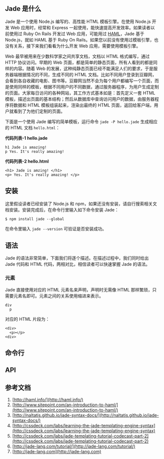 ## Jade 是什么

Jade 是一个使用 Node.js 编写的、高性能 HTML 模板引擎。在使用 Node.js 开发 Web 应用时，经常和 Express 一起使用，能快速提高开发效率。如果读者以前使用过 Ruby On Rails 开发过 Web 应用，可能用过 [HAML](http://haml.info/)，Jade 基于 Node.js，就如 HAML 基于 Ruby On Rails。如果您以前没有使用过模板引擎，也没有关系，接下来我们看看为什么开发 Web 应用，需要使用模板引擎。

Web 最早被用来在少数科学家之间共享文档，文档以 HTML 格式编写，通过 HTTP 协议访问。早期的 Web 页面，都是简单的静态页面，所有人看到的都是同样的内容。随着 Web 的发展，这种纯静态页面已经不能满足人们的要求，于是服务器端根据情况的不同，生成不同的 HTML 文档。比如不同用户登录到豆瓣网，会看到各自收藏的电影、图书等。豆瓣网当然不会为每个用户都编写一个页面，而是使用同样的模板，根据不同用户的不同数据，通过服务器程序，为用户生成定制的页面。大家每日访问的各种网站，其工作方式基本如是：首先定义一套 HTML 模板，描述出页面的基本结构；然后从数据库中查询访问用户的数据，由服务器程序将数据和 HTML 模板组装起来，渲染出最终的 HTML 页面，返回给客户端，用户就看到了为他们定制的页面。

下面是一个使用 Jade 编写的简单模板，运行命令 `jade -P hello.jade` 生成相应的 HTML 文档 `hello.html`：

**代码列表-1 hello.jade**  

```
h1 Jade is amazing!
p Yes. It's really amazing!
``` 
**代码列表-2 hello.html** 

```
<h1> Jade is amzing! </h1>
<p> Yes. It's really amazing! </p>

```

## 安装

这里假设读者已经安装了 Node.js 和 npm，如果还没有安装，请自行搜索相关文档安装。安装完成后，在命令行里输入如下命令安装 Jade：

```
$ npm install jade --global
```

在命令里输入 `jade --version` 可验证是否安装成功。

## 语法

Jade 的语法非常简单，下面我们将逐个描述。在描述过程中，我们同时给出 Jade 代码和 HTML 代码，两相对比，相信读者可以快速掌握 Jade 的语法。

### 元素

Jade 直接使用对应的 HTML 元素名来声明，声明时无需像 HTML 那样繁琐，只需要元素名即可。元素之间的关系使用缩进来表示。

```
div
  p
```

对应的 HTML 片段为：

```
<div>
  <p></p>
<div>
```



## 命令行

## API


## 参考文档

1. [http://haml.info/](http://haml.info/)
2. [http://www.sitepoint.com/an-introduction-to-haml/](http://www.sitepoint.com/an-introduction-to-haml/)
3. [http://naltatis.github.io/jade-syntax-docs/](http://naltatis.github.io/jade-syntax-docs/)
4. [http://cssdeck.com/labs/learning-the-jade-templating-engine-syntax](http://cssdeck.com/labs/learning-the-jade-templating-engine-syntax)
5. [http://cssdeck.com/labs/jade-templating-tutorial-codecast-part-2](http://cssdeck.com/labs/jade-templating-tutorial-codecast-part-2)
6. [http://jade-lang.com/tutorial/](http://jade-lang.com/tutorial/)
7. [http://jade-lang.com](http://jade-lang.com)